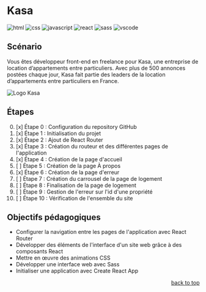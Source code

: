 <a name="readme-top"></a>

# Kasa

![html][html5-badge]
![css][css3-badge]
![javascript][javascript-badge]
![react][react-badge]
![sass][sass-badge]
![vscode][vscode-badge]

## Scénario

Vous êtes développeur front-end en freelance pour Kasa, une entreprise de location d’appartements entre particuliers.
Avec plus de 500 annonces postées chaque jour, Kasa fait partie des leaders de la location d’appartements entre particuliers en France.

![Logo Kasa](https://user.oc-static.com/upload/2022/06/24/16560899769906_FR_811_P8_Banner-Kasa%20%281%29.png)

## Étapes

0. [x] Étape 0 : Configuration du repository GitHub
1. [x] Étape 1 : Initialisation du projet
2. [x] Étape 2 : Ajout de React Router
3. [x] Étape 3 : Création du routeur et des différentes pages de l'application
4. [x] Étape 4 : Création de la page d'accueil
5. [ ] Étape 5 : Création de la page À propos
6. [x] Étape 6 : Création de la page d'erreur
7. [ ] Étape 7 : Création du carrousel de la page de logement
8. [ ] Étape 8 : Finalisation de la page de logement
9. [ ] Étape 9 : Gestion de l'erreur sur l'id d'une propriété
10. [ ] Étape 10 : Vérification de l'ensemble du site

## Objectifs pédagogiques

- Configurer la navigation entre les pages de l'application avec React Router
- Développer des éléments de l'interface d'un site web grâce à des composants React
- Mettre en œuvre des animations CSS
- Développer une interface web avec Sass
- Initialiser une application avec Create React App

<p align="right"><a href="#readme-top">back to top</a></p>

<!-- BADGE LINKS -->

[html5-badge]: https://img.shields.io/badge/HTML5-E34F26?style=for-the-badge&logo=html5&logoColor=white
[css3-badge]: https://img.shields.io/badge/CSS3-1572B6?style=for-the-badge&logo=css3&logoColor=white
[sass-badge]: https://img.shields.io/badge/Sass-CC6699?style=for-the-badge&logo=sass&logoColor=white
[javascript-badge]: https://img.shields.io/badge/JavaScript-F7DF1E?style=for-the-badge&logo=javascript&logoColor=black
[react-badge]: https://img.shields.io/badge/React-20232A?style=for-the-badge&logo=react&logoColor=61DAFB
[vscode-badge]: https://img.shields.io/badge/Made%20with-VSCode-1f425f.svg?style=for-the-badge&logoColor=white
